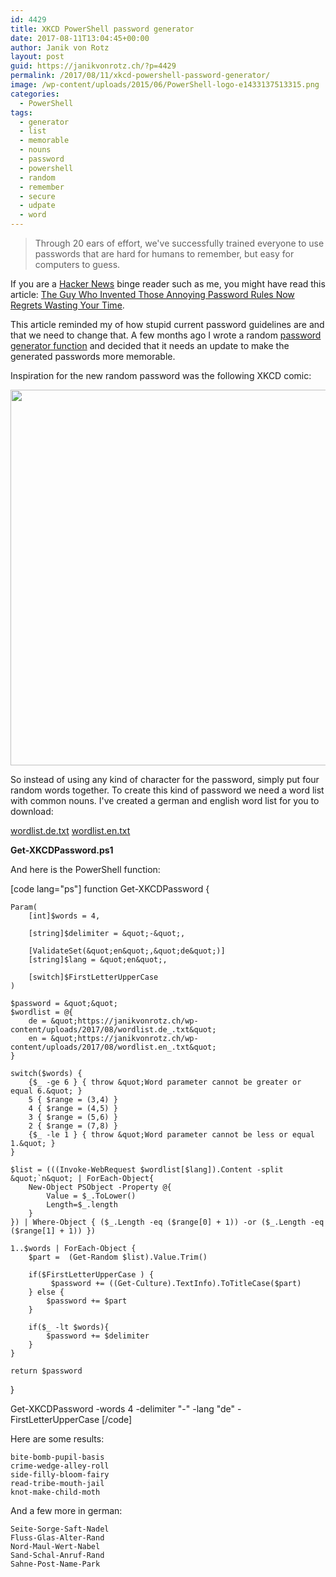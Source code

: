 ```yaml
---
id: 4429
title: XKCD PowerShell password generator
date: 2017-08-11T13:04:45+00:00
author: Janik von Rotz
layout: post
guid: https://janikvonrotz.ch/?p=4429
permalink: /2017/08/11/xkcd-powershell-password-generator/
image: /wp-content/uploads/2015/06/PowerShell-logo-e1433137513315.png
categories:
  - PowerShell
tags:
  - generator
  - list
  - memorable
  - nouns
  - password
  - powershell
  - random
  - remember
  - secure
  - udpate
  - word
---
```

> Through 20 ears of effort, we've successfully trained everyone to use passwords that are hard for humans to remember, but easy for computers to guess.

If you are a [Hacker News](https://news.ycombinator.com/) binge reader such as me, you might have read this article: [The Guy Who Invented Those Annoying Password Rules Now Regrets Wasting Your Time](http://gizmodo.com/the-guy-who-invented-those-annoying-password-rules-now-1797643987). 

This article reminded my of how stupid current password guidelines are and that we need to change that. A few months ago I wrote a random [password generator function](https://janikvonrotz.ch/2015/09/07/password-generator-with-powershell/) and decided that it needs an update to make the generated passwords more memorable.
<!--more-->
Inspiration for the new random password was the following XKCD comic:

<img src="https://janikvonrotz.ch/wp-content/uploads/2017/08/password_strength.png" alt="" width="740" height="601" class="aligncenter size-full wp-image-4444" />

So instead of using any kind of character for the password, simply put four random words together.
To create this kind of password we need a word list with common nouns. I've created a german and english word list for you to download:

[wordlist.de.txt](https://janikvonrotz.ch/wp-content/uploads/2017/08/wordlist.de_.txt)
[wordlist.en.txt](https://janikvonrotz.ch/wp-content/uploads/2017/08/wordlist.en_.txt)

**Get-XKCDPassword.ps1**

And here is the PowerShell function:

[code lang="ps"]
function Get-XKCDPassword {

    Param(
        [int]$words = 4,

        [string]$delimiter = &quot;-&quot;,

        [ValidateSet(&quot;en&quot;,&quot;de&quot;)] 
        [string]$lang = &quot;en&quot;,

        [switch]$FirstLetterUpperCase  
    )
    
    $password = &quot;&quot;
    $wordlist = @{
        de = &quot;https://janikvonrotz.ch/wp-content/uploads/2017/08/wordlist.de_.txt&quot;
        en = &quot;https://janikvonrotz.ch/wp-content/uploads/2017/08/wordlist.en_.txt&quot;
    }
    
    switch($words) {
        {$_ -ge 6 } { throw &quot;Word parameter cannot be greater or equal 6.&quot; }
        5 { $range = (3,4) }
        4 { $range = (4,5) }
        3 { $range = (5,6) }
        2 { $range = (7,8) }
        {$_ -le 1 } { throw &quot;Word parameter cannot be less or equal 1.&quot; }
    }

    $list = (((Invoke-WebRequest $wordlist[$lang]).Content -split &quot;`n&quot; | ForEach-Object{ 
        New-Object PSObject -Property @{
            Value = $_.ToLower()
            Length=$_.length
        }
    }) | Where-Object { ($_.Length -eq ($range[0] + 1)) -or ($_.Length -eq ($range[1] + 1)) })

    1..$words | ForEach-Object {
        $part =  (Get-Random $list).Value.Trim()

        if($FirstLetterUpperCase ) {
             $password += ((Get-Culture).TextInfo).ToTitleCase($part)
        } else {
            $password += $part
        }

        if($_ -lt $words){ 
            $password += $delimiter 
        }
    }

    return $password
}

Get-XKCDPassword -words 4 -delimiter &quot;-&quot; -lang &quot;de&quot; -FirstLetterUpperCase 
[/code]

Here are some results:
```
bite-bomb-pupil-basis
crime-wedge-alley-roll
side-filly-bloom-fairy
read-tribe-mouth-jail
knot-make-child-moth
```

And a few more in german:
```
Seite-Sorge-Saft-Nadel
Fluss-Glas-Alter-Rand
Nord-Maul-Wert-Nabel
Sand-Schal-Anruf-Rand
Sahne-Post-Name-Park
```
